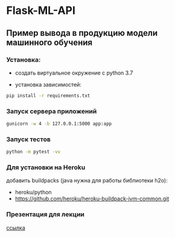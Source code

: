 # Flask-ML-API

## Пример вывода в продукцию модели машинного обучения

### Установка:
- создать виртуальное окружение с python 3.7

- установка зависимостей:
```sh
pip install -r requirements.txt
```

### Запуск сервера приложений

```sh
gunicorn -w 4 -b 127.0.0.1:5000 app:app
```

### Запуск тестов
```sh
python -m pytest -vv
```

### Для установки на Heroku
добавить buildpacks (java нужна для работы библиотеки h2o):
- heroku/python
- https://github.com/heroku/heroku-buildpack-jvm-common.git

### Презентация для лекции
[ссылка](https://hackmd.io/@AndreyPhys/flask-ml-api)